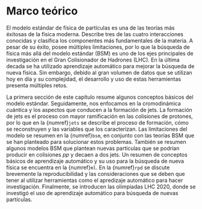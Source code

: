 # Marco teórico
El modelo estándar de física de partículas es una de las teorías más éxitosas de la física moderna. Describe tres de las cuatro interacciones conocidas y clasifica los componentes más fundamentales de la materia. A pesar de su éxito, posee múltiples limitaciones, por lo que la búsqueda de física más allá del modelo estándar (BSM) es uno de los ejes principales de investigación en el Gran Colisionador de Hadrones (LHC). En la última decada se ha utilizado aprendizaje automático para mejorar la búsqueda de nueva física. Sin embargo, debido al gran volumen de datos que se utilizan hoy en día y su complejidad, el desarrollo y uso de estas herramientas presenta múltiples retos. 

La primera sección de este capítulo resume algunos conceptos básicos del modelo estándar. Seguidamente, nos enfocamos en la cromodinámica cuántica y los aspectos que conducen a la formación de jets. La formación de jets es el proceso con mayor ramificación en las colisiones de protones, por lo que en la {numref}`jets` se describe el proceso de formación, cómo se reconstruyen y las variables que los caracterizan. Las limitaciones del modelo se resumen en la {numref}`bsm`, en conjunto con las teorías BSM que se han planteado para solucionar estos problemas. También se resumen algunos modelos BSM que plantean nuevas partículas que se podrían producir en colisiones *pp* y decaen a dos jets. Un resumen de conceptos básicos de aprendizaje automático y su uso para la búsqueda de nueva física se encuentra en la {numref}`ml`. En la {numref}`rpd` se discute brevemente la reproducibilidad y las consideraciones que se deben que tener al utilizar herramientas como el apredizaje automático para hacer investigación. Finalmente, se introducen las olimpiadas LHC 2020, donde se investigó el uso de aprendizaje automático para búsqueda de nuevas partículas.